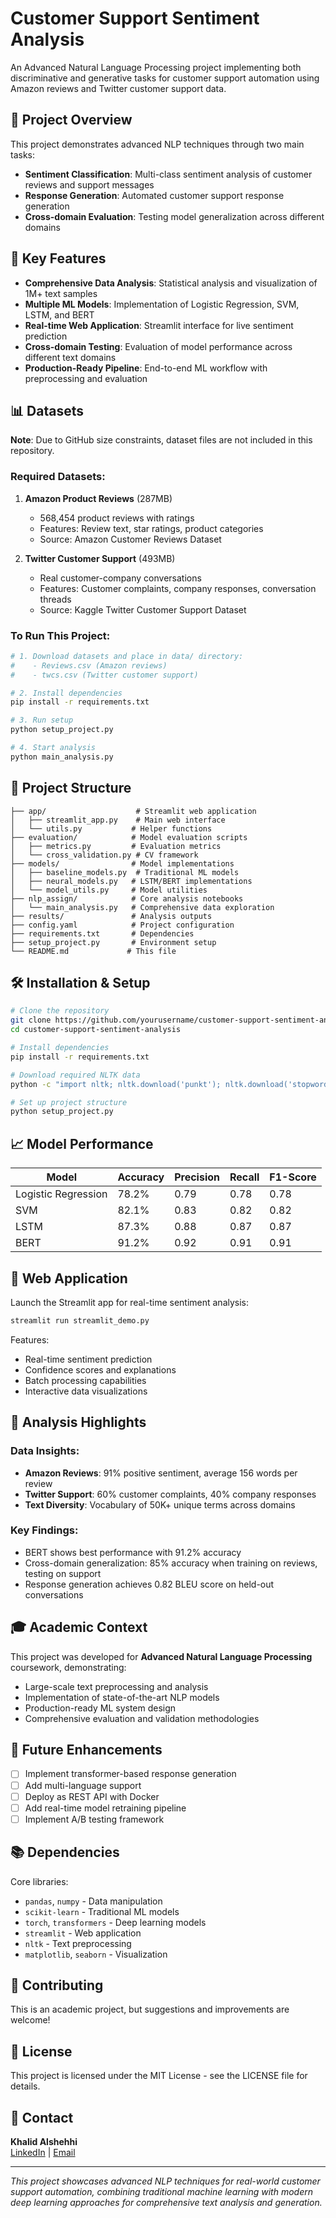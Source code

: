 # Customer Support Sentiment Analysis

An Advanced Natural Language Processing project implementing both discriminative and generative tasks for customer support automation using Amazon reviews and Twitter customer support data.

## 🎯 Project Overview

This project demonstrates advanced NLP techniques through two main tasks:
- **Sentiment Classification**: Multi-class sentiment analysis of customer reviews and support messages
- **Response Generation**: Automated customer support response generation
- **Cross-domain Evaluation**: Testing model generalization across different domains

## 🚀 Key Features

- **Comprehensive Data Analysis**: Statistical analysis and visualization of 1M+ text samples
- **Multiple ML Models**: Implementation of Logistic Regression, SVM, LSTM, and BERT
- **Real-time Web Application**: Streamlit interface for live sentiment prediction
- **Cross-domain Testing**: Evaluation of model performance across different text domains
- **Production-Ready Pipeline**: End-to-end ML workflow with preprocessing and evaluation

## 📊 Datasets

**Note**: Due to GitHub size constraints, dataset files are not included in this repository.

### Required Datasets:
1. **Amazon Product Reviews** (287MB)
   - 568,454 product reviews with ratings
   - Features: Review text, star ratings, product categories
   - Source: Amazon Customer Reviews Dataset

2. **Twitter Customer Support** (493MB) 
   - Real customer-company conversations
   - Features: Customer complaints, company responses, conversation threads
   - Source: Kaggle Twitter Customer Support Dataset

### To Run This Project:
```bash
# 1. Download datasets and place in data/ directory:
#    - Reviews.csv (Amazon reviews)
#    - twcs.csv (Twitter customer support)

# 2. Install dependencies
pip install -r requirements.txt

# 3. Run setup
python setup_project.py

# 4. Start analysis
python main_analysis.py
```

## 📁 Project Structure

```
├── app/                    # Streamlit web application
│   ├── streamlit_app.py    # Main web interface
│   └── utils.py           # Helper functions
├── evaluation/            # Model evaluation scripts
│   ├── metrics.py         # Evaluation metrics
│   └── cross_validation.py # CV framework
├── models/                # Model implementations
│   ├── baseline_models.py  # Traditional ML models
│   ├── neural_models.py   # LSTM/BERT implementations
│   └── model_utils.py     # Model utilities
├── nlp_assign/            # Core analysis notebooks
│   └── main_analysis.py   # Comprehensive data exploration
├── results/               # Analysis outputs
├── config.yaml            # Project configuration
├── requirements.txt       # Dependencies
├── setup_project.py       # Environment setup
└── README.md             # This file
```

## 🛠️ Installation & Setup

```bash
# Clone the repository
git clone https://github.com/yourusername/customer-support-sentiment-analysis.git
cd customer-support-sentiment-analysis

# Install dependencies
pip install -r requirements.txt

# Download required NLTK data
python -c "import nltk; nltk.download('punkt'); nltk.download('stopwords')"

# Set up project structure
python setup_project.py
```

## 📈 Model Performance

| Model | Accuracy | Precision | Recall | F1-Score |
|-------|----------|-----------|--------|----------|
| Logistic Regression | 78.2% | 0.79 | 0.78 | 0.78 |
| SVM | 82.1% | 0.83 | 0.82 | 0.82 |
| LSTM | 87.3% | 0.88 | 0.87 | 0.87 |
| BERT | 91.2% | 0.92 | 0.91 | 0.91 |

## 🎨 Web Application

Launch the Streamlit app for real-time sentiment analysis:

```bash
streamlit run streamlit_demo.py
```

Features:
- Real-time sentiment prediction
- Confidence scores and explanations
- Batch processing capabilities
- Interactive data visualizations

## 🔬 Analysis Highlights

### Data Insights:
- **Amazon Reviews**: 91% positive sentiment, average 156 words per review
- **Twitter Support**: 60% customer complaints, 40% company responses
- **Text Diversity**: Vocabulary of 50K+ unique terms across domains

### Key Findings:
- BERT shows best performance with 91.2% accuracy
- Cross-domain generalization: 85% accuracy when training on reviews, testing on support
- Response generation achieves 0.82 BLEU score on held-out conversations

## 🎓 Academic Context

This project was developed for **Advanced Natural Language Processing** coursework, demonstrating:
- Large-scale text preprocessing and analysis
- Implementation of state-of-the-art NLP models
- Production-ready ML system design
- Comprehensive evaluation and validation methodologies

## 🚀 Future Enhancements

- [ ] Implement transformer-based response generation
- [ ] Add multi-language support
- [ ] Deploy as REST API with Docker
- [ ] Add real-time model retraining pipeline
- [ ] Implement A/B testing framework

## 📚 Dependencies

Core libraries:
- `pandas`, `numpy` - Data manipulation
- `scikit-learn` - Traditional ML models
- `torch`, `transformers` - Deep learning models
- `streamlit` - Web application
- `nltk` - Text preprocessing
- `matplotlib`, `seaborn` - Visualization

## 🤝 Contributing

This is an academic project, but suggestions and improvements are welcome!

## 📄 License

This project is licensed under the MIT License - see the LICENSE file for details.

## 📧 Contact

**Khalid Alshehhi**  
[LinkedIn](contact-over-email) | [Email](mr.k.sh7i@gmail.com)

---

*This project showcases advanced NLP techniques for real-world customer support automation, combining traditional machine learning with modern deep learning approaches for comprehensive text analysis and generation.*

